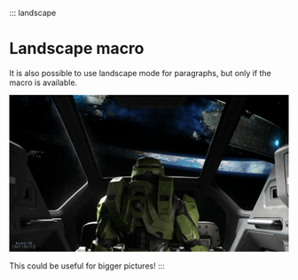 ::: landscape
# Landscape macro

It is also possible to use landscape mode for paragraphs, but only if the macro is available.

![A large image](../image/haloinfinite-test2.jpg)

This could be useful for bigger pictures!
:::
